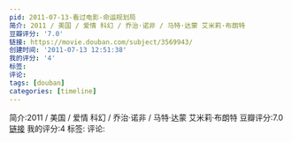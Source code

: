 ```yaml
---
pid: 2011-07-13-看过电影-命运规划局
简介: 2011 / 美国 / 爱情 科幻 / 乔治·诺非 / 马特·达蒙 艾米莉·布朗特
豆瓣评分: '7.0'
链接: https://movie.douban.com/subject/3569943/
创建时间: '2011-07-13 12:51:38'
我的评分: '4'
标签:
评论:
tags: [douban]
categories: [timeline]
---
```

简介:2011 / 美国 / 爱情 科幻 / 乔治·诺非 / 马特·达蒙 艾米莉·布朗特
豆瓣评分:7.0
[链接](https://movie.douban.com/subject/3569943/)
我的评分:4
标签:
评论:
